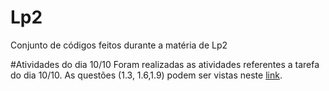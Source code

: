# Lp2
Conjunto de códigos feitos durante a matéria de Lp2

#Atividades do dia 10/10
Foram realizadas as atividades referentes a tarefa do dia 10/10. As questões (1.3, 1.6,1.9) podem ser vistas neste <a href="https://www3.ntu.edu.sg/home/ehchua/programming/java/j3f_oopexercises.html" target="_blank">link</a>.
